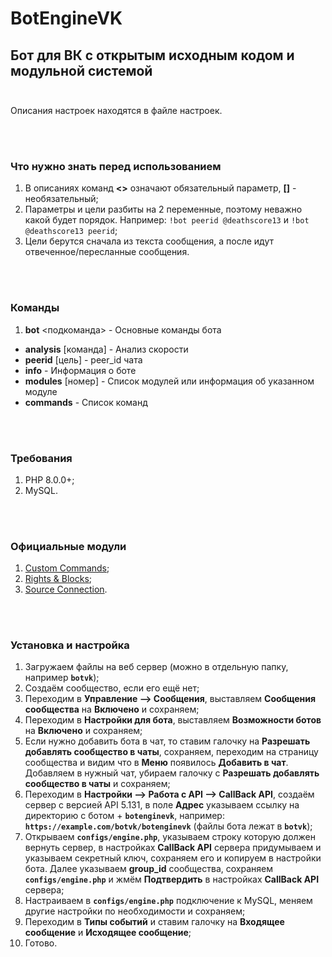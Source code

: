 # BotEngineVK
## Бот для ВК с открытым исходным кодом и модульной системой<br><br>

Описания настроек находятся в файле настроек.<br>

<br><br>
### Что нужно знать перед использованием
1. В описаниях команд **<>** означают обязательный параметр, **[]** - необязательный;
2. Параметры и цели разбиты на 2 переменные, поэтому неважно какой будет порядок. Например: `!bot peerid @deathscore13` и `!bot @deathscore13 peerid`;
3. Цели берутся сначала из текста сообщения, а после идут отвеченное/пересланные сообщения.

<br><br>
### Команды
1. **bot** <подкоманда> - Основные команды бота
* **analysis** [команда] - Анализ скорости
* **peerid** [цель] - peer_id чата
* **info** - Информация о боте
* **modules** [номер] - Список модулей или информация об указанном модуле
* **commands** - Список команд

<br><br>
### Требования
1. PHP 8.0.0+;
2. MySQL.

<br><br>
### Официальные модули
1. [Custom Commands](https://github.com/deathscore13/custom_commands);
2. [Rights & Blocks](https://github.com/deathscore13/rights_and_blocks);
3. [Source Connection](https://github.com/deathscore13/source_connection).

<br><br>
### Установка и настройка
1. Загружаем файлы на веб сервер (можно в отдельную папку, например **`botvk`**);
2. Создаём сообщество, если его ещё нет;
3. Переходим в **Управление --> Сообщения**, выставляем **Сообщения сообщества** на **Включено** и сохраняем;
4. Переходим в **Настройки для бота**, выставляем **Возможности ботов** на **Включено** и сохраняем;
5. Если нужно добавить бота в чат, то ставим галочку на **Разрешать добавлять сообщество в чаты**, сохраняем,
переходим на страницу сообщества и видим что в **Меню** появилось **Добавить в чат**. Добавляем в нужный чат, убираем галочку с
**Разрешать добавлять сообщество в чаты** и сохраняем;
6. Переходим в **Настройки --> Работа с API --> CallBack API**, создаём сервер с версией API 5.131, в поле **Адрес** указываем ссылку
на директорию с ботом + **`botenginevk`**, например: **`https://example.com/botvk/botenginevk`** (файлы бота лежат в **`botvk`**);
7. Открываем **`configs/engine.php`**, указываем строку которую должен вернуть сервер, в настройках **CallBack API** сервера придумываем и указываем
секретный ключ, сохраняем его и копируем в настройки бота. Далее указываем **group_id** сообщества, сохраняем **`configs/engine.php`** и жмём
**Подтвердить** в настройках **CallBack API** сервера;
8. Настраиваем в **`configs/engine.php`** подключение к MySQL, меняем другие настройки по необходимости и сохраняем;
9. Переходим в **Типы событий** и ставим галочку на **Входящее сообщение** и **Исходящее сообщение**;
10. Готово.
